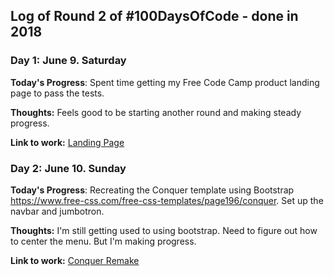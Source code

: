 ## Log of Round 2 of #100DaysOfCode - done in 2018

### Day 1: June 9. Saturday

**Today's Progress**: Spent time getting my Free Code Camp product landing page to pass the tests.  

**Thoughts:** Feels good to be starting another round and making steady progress.

**Link to work:** [Landing Page](https://codepen.io/gavinsimon1/pen/RJGVzB)

### Day 2: June 10. Sunday

**Today's Progress**: Recreating the Conquer template using Bootstrap https://www.free-css.com/free-css-templates/page196/conquer.  Set up the navbar and jumbotron.

**Thoughts:**
I'm still getting used to using bootstrap.  Need to figure out how to center the menu.  But I'm making progress.

**Link to work:** [Conquer Remake](https://codepen.io/gavinsimon1/pen/ERZMBX)
